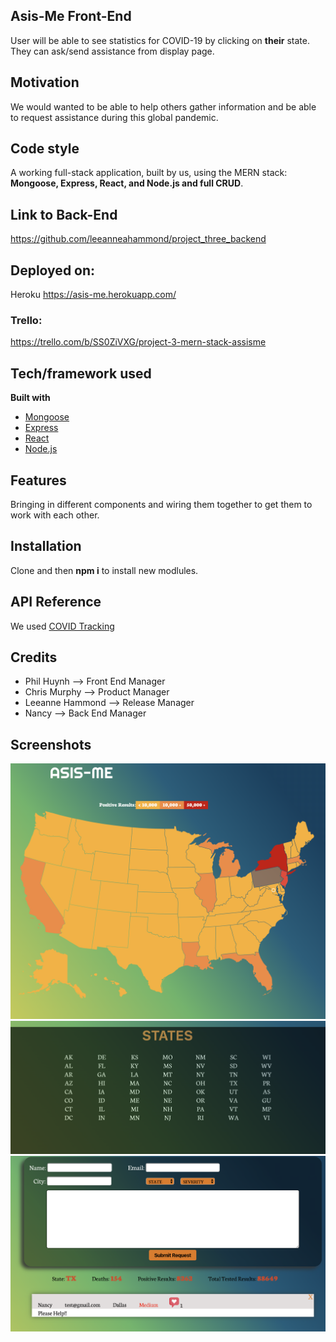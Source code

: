 


## Asis-Me Front-End
User will be able to see statistics for COVID-19 by clicking on **their** state. They can ask/send assistance from display page.

## Motivation
We would wanted to be able to help others gather information and be able to request assistance during this global pandemic.


## Code style
A working full-stack application, built by us, using the MERN stack: **Mongoose, Express, React, and Node.js and full CRUD**.

## Link to Back-End
https://github.com/leeanneahammond/project_three_backend

## Deployed on:
Heroku
https://asis-me.herokuapp.com/

### Trello:
https://trello.com/b/SS0ZiVXG/project-3-mern-stack-assisme

## Tech/framework used

<b>Built with</b>
- [Mongoose](https://mongoosejs.com/)
- [Express](https://expressjs.com/)
- [React](https://reactjs.org/)
- [Node.js](https://nodejs.org/)



## Features
Bringing in different components and wiring them together to get them to work with each other. 


## Installation
Clone and then **npm i** to install new modlules. 

## API Reference

We used [COVID Tracking](https://covidtracking.com/api/states)

## Credits
- Phil Huynh --> Front End Manager </br>
- Chris Murphy --> Product Manager </br>
- Leeanne Hammond --> Release Manager </br>
- Nancy --> Back End Manager </br>

## Screenshots
![Clickable States](public/asismeSS3.png)
![Clickable States](public/asismeSS2.png)
![Input Form](public/asismeSS1.png)

